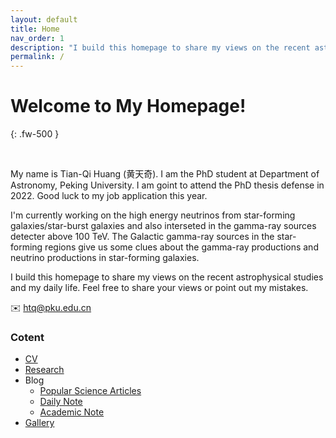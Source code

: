 ```yaml
---
layout: default
title: Home
nav_order: 1
description: "I build this homepage to share my views on the recent astrophysical studies and my daily life."
permalink: /
---
```


# Welcome to My Homepage!
{: .fw-500 }

<br/>

My name is Tian-Qi Huang (黄天奇). I am the PhD student at Department of Astronomy, Peking University. I am goint to attend the PhD thesis defense in 2022. Good luck to my job application this year.

I'm currently working on the high energy neutrinos from star-forming galaxies/star-burst galaxies and also interseted in the gamma-ray sources detecter above 100 TeV. The Galactic gamma-ray sources in the star-forming regions give us some clues about the gamma-ray productions and neutrino productions in star-forming galaxies. 

I build this homepage to share my views on the recent astrophysical studies and my daily life. Feel free to share your views or point out my mistakes.   

✉️ htq@pku.edu.cn

### Cotent
- [CV](./docs/cv.html)
- [Research](./docs/research.md)
- Blog
  - [Popular Science Articles](./docs/Blog/popscience.md)
  - [Daily Note](./docs/Blog/dailynote.html)
  - [Academic Note](./docs/Blog/academicnote.html)
- [Gallery](./docs/gallery/gallery.html)
